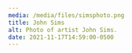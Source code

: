 ```yaml
---
media: /media/files/simsphoto.png
title: John Sims
alt: Photo of artist John Sims.
date: 2021-11-17T14:59:00-0500
---
```

